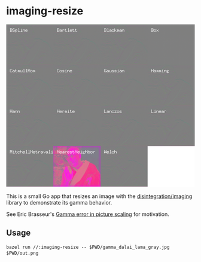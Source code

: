 # imaging-resize

![out.png](out.png)

This is a small Go app that resizes an image with the [disintegration/imaging](https://github.com/disintegration/imaging) library to demonstrate its gamma behavior.

See Eric Brasseur's [Gamma error in picture scaling](http://www.ericbrasseur.org/gamma.html) for motivation.

## Usage

    bazel run //:imaging-resize -- $PWD/gamma_dalai_lama_gray.jpg $PWD/out.png
